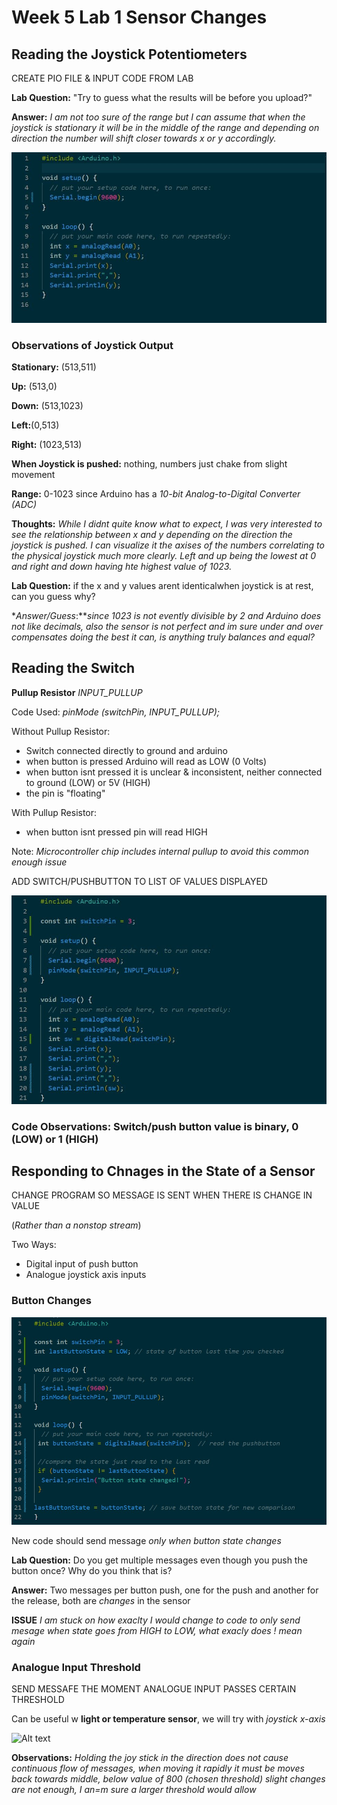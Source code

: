 # Week 5 Lab 1 Sensor Changes

## Reading the Joystick Potentiometers

CREATE PIO FILE & INPUT CODE FROM LAB

**Lab Question:** "Try to guess what the results will be before you upload?"

**Answer:** *I am not too sure of the range but I can assume that when the joystick is stationary it will be in the middle of the range and depending on direction the number will shift closer towards x or y accordingly.*

![Reading the Joystick Code](/images/Joystick%20code%201.jpg)

### Observations of Joystick Output

**Stationary:** (513,511)

**Up:** (513,0)

**Down:** (513,1023)

**Left:**(0,513)

**Right:** (1023,513)

**When Joystick is pushed:** nothing, numbers just chake from slight movement

**Range:** 0-1023 since Arduino has a *10-bit Analog-to-Digital Converter (ADC)*

**Thoughts:** *While I didnt quite know what to expect, I was very interested to see the relationship between x and y depending on the direction the joystick is pushed. I can visualize it the axises of the numbers correlating to the physical joystick much more clearly. Left and up being the lowest at 0 and right and down having hte highest value of 1023.*

**Lab Question:** if the x and y values arent identicalwhen joystick is at rest, can you guess why?

**Answer/Guess*:***since 1023 is not evently divisible by 2 and Arduino does not like decimals, also the sensor is not perfect and im sure under and over compensates doing the best it can, is anything truly balances and equal?*

## Reading the Switch

**Pullup Resistor** *INPUT_PULLUP*

Code Used: *pinMode (switchPin, INPUT_PULLUP);*

Without Pullup Resistor:

* Switch connected directly to ground and arduino
* when button is pressed Arduino will read as LOW (0 Volts)
* when button isnt pressed it is unclear & inconsistent, neither connected to ground (LOW) or 5V (HIGH)
* the pin is "floating"

With Pullup Resistor:

* when button isnt pressed pin will read HIGH

Note: *Microcontroller chip includes internal pullup to avoid this common enough issue*

ADD SWITCH/PUSHBUTTON TO LIST OF VALUES DISPLAYED

![Push Button Code](/images/joystick%20code%202.jpg)

### Code Observations: Switch/push button value is binary, 0 (LOW) or 1 (HIGH)

## Responding to Chnages in the State of a Sensor

CHANGE PROGRAM SO MESSAGE IS SENT WHEN THERE IS CHANGE IN VALUE

(*Rather than a nonstop stream*)

Two Ways:

* Digital input of push button
* Analogue joystick axis inputs

### Button Changes

![Button Chnages Code](/images/joystick%203.jpg)

New code should send message *only when button state changes*

**Lab Question:** Do you get multiple messages even though you push the button once? Why do you think that is?

**Answer:** Two messages per button push, one for the push and another for the release, both are *changes* in the sensor

**ISSUE** *I am stuck on how exaclty I would change to code to only send mesage when state goes from HIGH to LOW, what exacly does ! mean again*

### Analogue Input Threshold

SEND MESSAFE THE MOMENT ANALOGUE INPUT PASSES CERTAIN THRESHOLD

Can be useful w **light or temperature sensor**, we will try with *joystick x-axis*

![Alt text](../images/joystick%20code%204%20success.jpg)

**Observations:** *Holding the joy stick in the direction does not cause continuous flow of messages, when moving it rapidly it must be moves back towards middle, below value of 800 (chosen threshold) slight changes are not enough, I an=m sure a larger threshold would allow*
